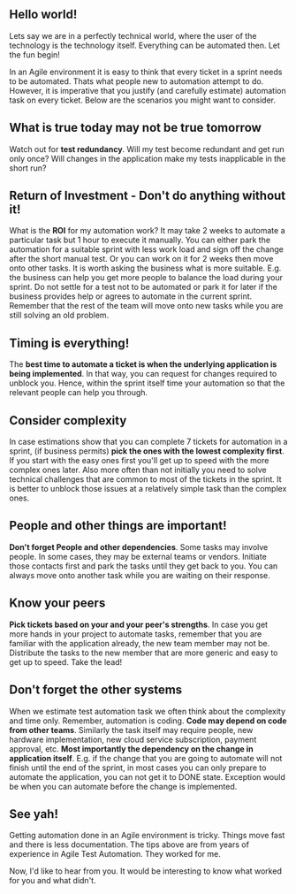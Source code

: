 ## Hello world!

Lets say we are in a perfectly technical world, where the user of the technology is the technology itself. Everything can be automated then. Let the fun begin!

In an Agile environment it is easy to think that every ticket in a sprint needs to be automated. Thats what people new to automation attempt to do. However, it is imperative that you justify (and carefully estimate) automation task on every ticket. Below are the scenarios you might want to consider.

## What is true today may not be true tomorrow

Watch out for **test redundancy**. Will my test become redundant and get run only once? Will changes in the application make my tests inapplicable in the short run?

## Return of Investment - Don't do anything without it!

What is the **ROI** for my automation work? It may take 2 weeks to automate a particular task but 1 hour to execute it manually. You can either park the automation for a suitable sprint with less work load and sign off the change after the short manual test. Or you can work on it for 2 weeks then move onto other tasks.  It is worth asking the business what is more suitable. E.g. the business can help you get more people to balance the load during your sprint. Do not settle for a test not to be automated or park it for later if the business provides help or agrees to automate in the current sprint. Remember that the rest of the team will move onto new tasks while you are still solving an old problem.

## Timing is everything!

The **best time to automate a ticket is when the underlying application is being implemented**. In that way, you can request for changes required to unblock you. Hence, within the sprint itself time your automation so that the relevant people can help you through.

## Consider complexity

In case estimations show that you can complete 7 tickets for automation in a sprint, (if business permits) **pick the ones with the lowest complexity first**. If you start with the easy ones first you'll get up to speed with the more complex ones later. Also more often than not initially you need to solve technical challenges that are common to most of the tickets in the sprint. It is better to unblock those issues at a relatively simple task than the complex ones.

## People and other things are important!

**Don't forget People and other dependencies**. Some tasks may involve people. In some cases, they may be external teams or vendors. Initiate those contacts first and park the tasks until they get back to you. You can always move onto another task while you are waiting on their response.

## Know your peers

**Pick tickets based on your and your peer's strengths**. In case you get more hands in your project to automate tasks, remember that you are familiar with the application already, the new team member may not be. Distribute the tasks to the new member that are more generic and easy to get up to speed. Take the lead!

## Don't forget the other systems

When we estimate test automation task we often think about the complexity and time only. Remember, automation is coding. **Code may depend on code from other teams**. Similarly the task itself may require people, new hardware implementation, new cloud service subscription, payment approval, etc. **Most importantly the dependency on the change in application itself**. E.g. if the change that you are going to automate will not finish until the end of the sprint, in most cases you can only prepare to automate the application, you can not get it to DONE state. Exception would be when you can automate before the change is implemented.

## See yah!

Getting automation done in an Agile environment is tricky. Things move fast and there is less documentation. The tips above are from years of experience in Agile Test Automation. They worked for me.

Now, I'd like to hear from you. It would be interesting to know what worked for you and what didn't.

